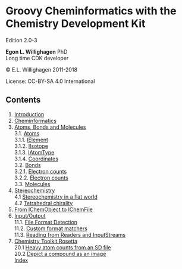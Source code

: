 # Groovy Cheminformatics with the Chemistry Development Kit

Edition 2.0-3

**Egon L. Willighagen** PhD<br />
Long time CDK developer

© E.L. Willighagen 2011-2018

License: CC-BY-SA 4.0 International

## Contents

1. [Introduction](introduction.md) <br />
2. [Cheminformatics](cheminfo.md) <br />
3. [Atoms, Bonds and Molecules](atomsbonds.md) <br />
3.1. [Atoms](atomsbonds.md#atoms) <br />
3.1.1. [IElement](atomsbonds.md#ielement) <br />
3.1.2. [IIsotope](atomsbonds.md#iisotope) <br />
3.1.3. [IAtomType](atomsbonds.md#iatomtype) <br />
3.1.4. [Coordinates](atomsbonds.md#coordinates) <br />
3.2. [Bonds](atomsbonds.md#bonds) <br />
3.2.1. [Electron counts](atomsbonds.md#electron-counts) <br />
3.2.2. [Electron counts](atomsbonds.md#bond-stereochemistry) <br />
3.3. [Molecules](atomsbonds.md#molecules) <br />
4. [Stereochemistry](stereo.md) <br />
4.1 [Stereochemistry in a flat world](stereo.md#stereochemistry-in-a-flat-world) <br />
4.2 [Tetrahedral chirality](stereo.md#tetrahedral-chirality) <br />
9. [From IChemObject to IChemFile](chemobject.md) <br />
11. [Input/Output](io.md) <br />
11.1. [File Format Detection](io.md#file-format-detection) <br />
11.2. [Custom format matchers](io.md#custom-format-matchers) <br />
11.3. [Reading from Readers and InputStreams](io.md#reading-from-readers-and-inputstreams) <br />
20. [Chemistry Toolkit Rosetta](ctr.md) <br />
20.1 [Heavy atom counts from an SD file](ctr.md#heavy-atom-counts-from-an-sd-file) <br />
20.2 [Depict a compound as an image](ctr.md#depict-a-compound-as-an-image) <br />
[Index](indexList.md) <br />
